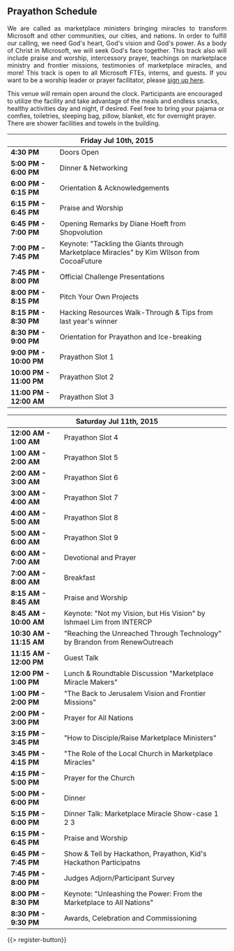 ## <i class="icon fa-clock-o"></i> Prayathon Schedule

<p style="text-align: justify;">
We are called as marketplace ministers bringing miracles to transform Microsoft and other communities, our cities, and nations. In order to fulfill our calling, we need God's heart, God's vision and God's power. As a body of Christ in Microsoft, we will seek God's face together. This track also will include praise and worship, intercessory prayer, teachings on marketplace ministry and frontier missions, testimonies of marketplace miracles, and more! This track is open to all Microsoft FTEs, interns, and guests. If you want to be a worship leader or prayer facilitator, please <a href="http://1drv.ms/1TBjkQ1" target="_blank">sign up here</a>.</p>
<p>This venue will remain open around the clock. Participants are encouraged to utilize the facility and take advantage of the meals and endless snacks, healthy activities day and night, if desired. Feel free to bring your pajama or comfies, toiletries, sleeping bag, pillow, blanket, etc for overnight prayer. There are shower facilities and towels in the building. </p>
<table class="default">
<thead>
<tr class="row-1 odd">
  <th colspan="2" class="column-1"><div>Friday Jul 10th, 2015</div></th>
</tr>
</thead>
<tbody class="row-hover" role="alert" aria-live="polite" aria-relevant="all">
<tr class="row-2">
  <td class="column-1"><strong>4:30 PM</strong></td><td class="column-2">Doors Open </td>
</tr>
<tr class="row-3">
  <td class="column-1"><strong>5:00 PM - 6:00 PM</strong></td><td class="column-2">Dinner &amp; Networking</td>
</tr>
<tr>
  <td><strong>6:00 PM - 6:15 PM</strong></td><td>Orientation &amp; Acknowledgements</td>
</tr>
<tr class="row-4">
  <td class="column-1"><strong>6:15 PM - 6:45 PM</strong></td><td class="column-2">Praise and Worship</td>
</tr>
<tr>
  <td><strong>6:45 PM - 7:00 PM</strong></td><td>Opening Remarks by Diane Hoeft from Shopvolution</td>
</tr>
<tr>
  <td><strong>7:00 PM - 7:45 PM</strong></td><td>Keynote: &quot;Tackling the Giants through Marketplace Miracles&quot; by Kim WIlson from CocoaFuture</td>
</tr>
<tr class="row-5">
  <td class="column-1"><strong>7:45 PM - 8:00 PM</strong></td><td class="column-2">Official Challenge Presentations</td>
</tr>
<tr class="row-6">
  <td class="column-1"><strong>8:00 PM - 8:15 PM</strong></td><td class="column-2">Pitch Your Own Projects </td>
</tr>
<tr>
  <td><strong>8:15 PM - 8:30 PM</strong></td><td>Hacking Resources Walk-Through &amp; Tips from last year&apos;s winner</td>
</tr>
<tr class="row-7">
  <td class="column-1"><strong>8:30 PM - 9:00 PM</strong></td><td class="column-2">Orientation for Prayathon and Ice-breaking</td>
</tr>
<tr>
  <td><strong>9:00 PM - 10:00 PM</strong></td><td>Prayathon Slot 1</td>
</tr>
<tr class="row-11">
  <td class="column-1"><strong>10:00 PM - 11:00 PM</strong></td><td class="column-2">Prayathon Slot 2</td>
</tr>
<tr>
  <td class="column-1"><strong>11:00 PM - 12:00 AM</strong></td><td class="column-2">Prayathon Slot 3</td>
</tr>
</tbody>
</table>

<table class="default">
<thead>
<tr class="row-1 odd">
  <th colspan="2" class="column-1"><div>Saturday Jul 11th, 2015</div></th>
</tr>
</thead>
<tbody class="row-hover">
<tr class="row-2 even">
  <td class="column-1"><strong>12:00 AM - 1:00 AM</strong></td><td class="column-2">Prayathon Slot 4
</td>
</tr>
<tr>
  <td class="column-1"><strong>1:00 AM - 2:00 AM</strong></td><td class="column-2">Prayathon Slot 5</td>
</tr>
<tr class="row-3 odd">
  <td class="column-1"><strong>2:00 AM - 3:00 AM</strong></td><td class="column-2">Prayathon Slot 6</td>
</tr>
<tr class="row-4 even">
  <td class="column-1"><strong>3:00 AM - 4:00 AM</strong></td><td class="column-2">Prayathon Slot 7</td>
</tr>
<tr class="row-5 odd">
  <td class="column-1"><strong>4:00 AM - 5:00 AM</strong></td><td class="column-2">Prayathon Slot 8</td>
</tr>
<tr>
  <td><strong>5:00 AM - 6:00 AM</strong></td><td>Prayathon Slot 9</td>
</tr>
<tr>
  <td><strong>6:00 AM - 7:00 AM</strong></td><td>Devotional and Prayer</td>
</tr>
<tr class="row-6 even">
  <td class="column-1"><strong>7:00 AM - 8:00 AM</strong></td><td class="column-2">Breakfast</td>
</tr>
<tr>
  <td><strong>8:15 AM - 8:45 AM</strong></td><td>Praise and Worship</td>
</tr>
<tr>
  <td><strong>8:45 AM - 10:00 AM</strong></td><td>Keynote: &quot;Not my Vision, but His Vision&quot; by Ishmael Lim from INTERCP</td>
</tr>
<tr class="row-7 odd">
  <td class="column-1"><strong>10:30 AM - 11:15 AM</strong></td><td class="column-2">&quot;Reaching the Unreached Through Technology&quot; by Brandon from RenewOutreach</td>
</tr>
<tr class="row-8 even">
  <td class="column-1"><strong>11:15 AM - 12:00 PM</strong></td><td class="column-2">Guest Talk</td>
</tr>
<tr class="row-9 odd">
  <td class="column-1"><strong>12:00 PM - 1:00 PM</strong></td><td class="column-2">Lunch &amp; Roundtable Discussion &quot;Marketplace Miracle Makers&quot;</td>
</tr>
<tr class="row-10 even">
  <td class="column-1"><strong>1:00 PM - 2:00 PM</strong></td><td class="column-2">&quot;The Back to Jerusalem Vision and Frontier Missions&quot;</td>
</tr>
<tr class="row-11 odd">
  <td class="column-1"><strong>2:00 PM - 3:00 PM</strong></td><td class="column-2">Prayer for All Nations</td>
</tr>
<tr>
  <td><strong>3:15 PM - 3:45 PM</strong></td><td>&quot;How to Disciple/Raise Marketplace Ministers&quot;</td>
</tr>
<tr>
  <td><strong>3:45 PM - 4:15 PM</strong></td><td>&quot;The Role of the Local Church in Marketplace Miracles&quot;</td>
</tr>
<tr class="row-12 even">
  <td class="column-1"><strong>4:15 PM - 5:00 PM</strong></td><td class="column-2">Prayer for the Church</td>
</tr>
<tr class="row-13 odd">
  <td class="column-1"><strong>5:00 PM - 6:00 PM</strong></td><td class="column-2">Dinner</td>
</tr>
<tr>
  <td><strong>5:15 PM - 6:00 PM</strong></td><td>Dinner Talk: Marketplace Miracle Show-case 1 2 3</td>
</tr>
<tr class="row-14 even">
  <td class="column-1"><strong>6:15 PM - 6:45 PM</strong></td><td class="column-2">Praise and Worship</td>
</tr>
<tr class="row-15 odd">
  <td class="column-1"><strong>6:45 PM - 7:45 PM</strong></td><td class="column-2">Show &amp; Tell by Hackathon, Prayathon, Kid&apos;s Hackathon Participatns</td>
</tr>
<tr>
  <td><strong>7:45 PM - 8:00 PM</strong></td><td>Judges Adjorn/Participant Survey</td>
</tr>
<tr class="row-16 even">
  <td class="column-1"><strong>8:00 PM - 8:30 PM</strong></td><td class="column-2">Keynote: &quot;Unleashing the Power: From the Marketplace to All Nations&quot;</td>
</tr>
<tr class="row-17 odd">
  <td class="column-1"><strong>8:30 PM - 9:30 PM</strong></td><td class="column-2">Awards, Celebration and Commissioning</td>
</tr>
</tbody>
</table>

{{> register-button}}

